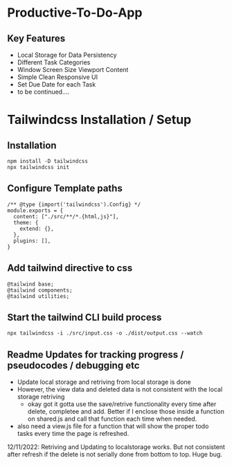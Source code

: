 # Productive-To-Do-App

## Key Features
- Local Storage for Data Persistency
- Different Task Categories
- Window Screen Size Viewport Content
- Simple Clean Responsive UI
- Set Due Date for each Task
- to be continued....

# Tailwindcss Installation / Setup 

## Installation
```
npm install -D tailwindcss
npx tailwindcss init
```

## Configure Template paths
```
/** @type {import('tailwindcss').Config} */
module.exports = {
  content: ["./src/**/*.{html,js}"],
  theme: {
    extend: {},
  },
  plugins: [],
}
```
## Add tailwind directive to css
```
@tailwind base;
@tailwind components;
@tailwind utilities;
```

## Start the tailwind CLI build process
```
npx tailwindcss -i ./src/input.css -o ./dist/output.css --watch
```
## 

## Readme Updates for tracking progress / pseudocodes / debugging etc
- Update local storage and retriving from local storage is done
- However, the view data and deleted data is not consistent with the local storage retriving
  - okay got it gotta use the save/retrive functionality every time after delete, completee and add. Better if I enclose those inside a function on shared.js and call that function each time when needed.
- also need a view.js file for a function that will show the proper todo tasks every time the page is refreshed.

12/11/2022: Retriving and Updating to localstorage works. 
But not consistent after refresh if the delete is not serially done from bottom to top. Huge bug.
